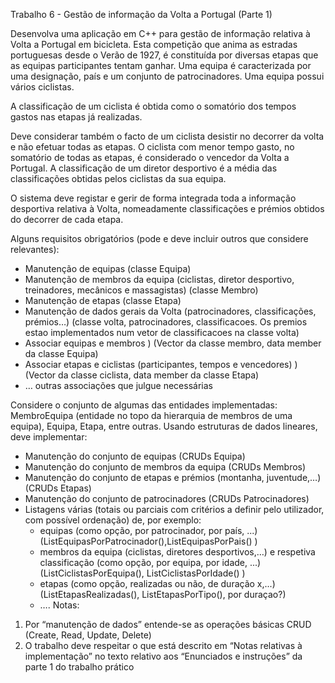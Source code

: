 
Trabalho 6 - Gestão de informação da Volta a Portugal (Parte 1)
 
Desenvolva uma aplicação em C++ para gestão de informação relativa à Volta a Portugal em bicicleta. Esta competição que anima as estradas portuguesas desde o Verão de 1927, é constituída por diversas etapas que as equipas participantes tentam ganhar. Uma equipa é caracterizada por uma designação, país e um conjunto de patrocinadores. Uma equipa possui vários ciclistas. 
 
A classificação de um ciclista é obtida como o somatório dos tempos gastos nas etapas já realizadas. 
 
Deve considerar também o facto de um ciclista desistir no decorrer da volta e não efetuar todas as etapas. O ciclista com menor tempo gasto, no somatório de todas as etapas, é considerado o vencedor da Volta a Portugal. A classificação de um diretor desportivo é a média das classificações obtidas pelos ciclistas da sua equipa.
 
O sistema deve registar e gerir de forma integrada toda a informação desportiva relativa à Volta, nomeadamente classificações e prémios obtidos do decorrer de cada etapa.
 
Alguns requisitos obrigatórios (pode e deve incluir outros que considere relevantes):
 
- Manutenção de equipas (classe Equipa)
- Manutenção de membros da equipa (ciclistas, diretor desportivo, treinadores, mecânicos e massagistas) (classe Membro)
- Manutenção de etapas (classe Etapa)
- Manutenção de dados gerais da Volta (patrocinadores, classificações, prémios…) (classe volta, patrocinadores, classificacoes. Os premios estao implementados num vetor de classificacoes na classe volta)
- Associar equipas e membros ) (Vector da classe membro, data member da classe Equipa)
- Associar etapas e ciclistas (participantes, tempos e vencedores) ) (Vector da classe ciclista, data member da classe Etapa)
- … outras associações que julgue necessárias
 
Considere o conjunto de algumas das entidades implementadas: MembroEquipa (entidade no topo da hierarquia de membros de uma equipa), Equipa, Etapa, entre outras. Usando estruturas de dados lineares, deve implementar:
 
- Manutenção do conjunto de equipas (CRUDs Equipa)
- Manutenção do conjunto de membros da equipa (CRUDs Membros)
- Manutenção do conjunto de etapas e prémios (montanha, juventude,…) (CRUDs Etapas)
- Manutenção do conjunto de patrocinadores (CRUDs Patrocinadores)
- Listagens várias (totais ou parciais com critérios a definir pelo utilizador, com possível ordenação) de, por exemplo: 
   - equipas (como opção, por patrocinador, por país, ...) (ListEquipasPorPatrocinador(),ListEquipasPorPais() )
   - membros da equipa (ciclistas, diretores desportivos,…) e respetiva classificação (como opção, por equipa, por idade, ...) (ListCiclistasPorEquipa(), ListCiclistasPorIdade() )
   - etapas (como opção, realizadas ou não, de duração x,...) (ListEtapasRealizadas(), ListEtapasPorTipo(), por duraçao?)
   - …. 
Notas: 
1. Por “manutenção de dados” entende-se as operações básicas CRUD (Create, Read, Update, Delete) 
2. O trabalho deve respeitar o que está descrito em “Notas relativas à implementação” no texto relativo aos “Enunciados e instruções” da parte 1 do trabalho prático
